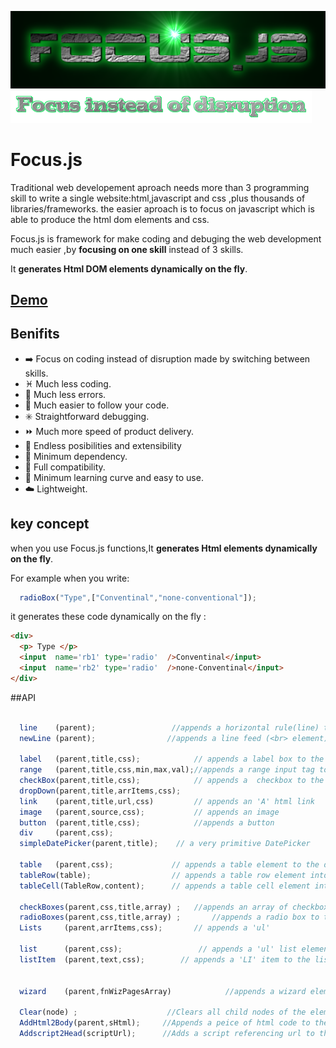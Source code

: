 ![FOCUS.JS](https://github.com/nhab/Focus/raw/master/Focus-logo.png "Focus.Js")
![]( https://github.com/nhab/Focus/blob/master/moto.png?raw=true "")

# Focus.js
Traditional web developement aproach needs more than 3 programming skill to write a single website:html,javascript
and css ,plus thousands of libraries/frameworks.
the easier aproach is to focus on javascript which is able to produce the html dom elements and css.

Focus.js is framework for make coding and debuging the web development much easier ,by **focusing on one skill** instead of 3 skills.

It **generates Html DOM elements dynamically on the fly**.
## [**Demo**](https://dl.dropboxusercontent.com/u/68089598/projs/Focus/demo.html "Demo")

## Benifits
  - :arrow_right: Focus on coding instead of disruption made by switching between skills.
  - :pisces: Much less coding.
  - :no_mobile_phones: Much less errors.
  - :repeat: Much easier to follow your code.
  - :eight_spoked_asterisk: Straightforward debugging.
  - :fast_forward: Much more speed of product delivery.
  - :diamond_shape_with_a_dot_inside: Endless posibilities and extensibility
  - :do_not_litter: Minimum dependency.
  - :closed_lock_with_key: Full compatibility.
  - :eyes: Minimum learning curve and easy to use.
  - :cloud: Lightweight.
  
## key concept
when you use Focus.js functions,It **generates Html elements dynamically on the fly**.

For example when you write:
```javascript
  radioBox("Type",["Conventinal","none-conventional"]);
```

it generates these code dynamically on the fly :
```html
<div>
  <p> Type </p>
  <input  name='rb1' type='radio'  />Conventinal</input>
  <input  name='rb2' type='radio'  />none-Conventinal</input>
</div>
```

##API
```javascript
  
  line    (parent);                 //appends a horizontal rule(line) to the document 
  newLine (parent);                //appends a line feed (<br> element) to the parent
  
  label   (parent,title,css);            // appends a label box to the document with specified title and style sheet
  range   (parent,title,css,min,max,val);//appends a range input tag to the document with specified arguments
  checkBox(parent,title,css);            // appends a  checkbox to the document  with the specifed title and elements
  dropDown(parent,title,arrItems,css);
  link    (parent,title,url,css)         // appends an 'A' html link 
  image   (parent,source,css);           // appends an image
  button  (parent,title,css);            //appends a button
  div     (parent,css);
  simpleDatePicker(parent,title);    // a very primitive DatePicker
  
  table   (parent,css);             // appends a table element to the document and returns it.
  tableRow(table);                  // appends a table row element into the specified table.
  tableCell(TableRow,content);      // appends a table cell element into specified table row element.
  
  checkBoxes(parent,css,title,array) ;   //appends an array of checkboxes to the document  with the specifed title and elements
  radioBoxes(parent,css,title,array) ;       //appends a radio box to the document with the specifed title and elements  
  Lists     (parent,arrItems,css);       // appends a 'ul' 
  
  list      (parent,css);                 // appends a 'ul' list element
  listItem  (parent,text,css);        // appends a 'LI' item to the list
  
  
  wizard    (parent,fnWizPagesArray)            //appends a wizard element .fnWizPagesArray is an array of functions that create pages
  
  Clear(node) ;                    //Clears all child nodes of the element
  AddHtml2Body(parent,sHtml);     //Appends a peice of html code to the document.body 
  Addscript2Head(scriptUrl);      //Adds a script referencing url to the Head of current HTML
```
